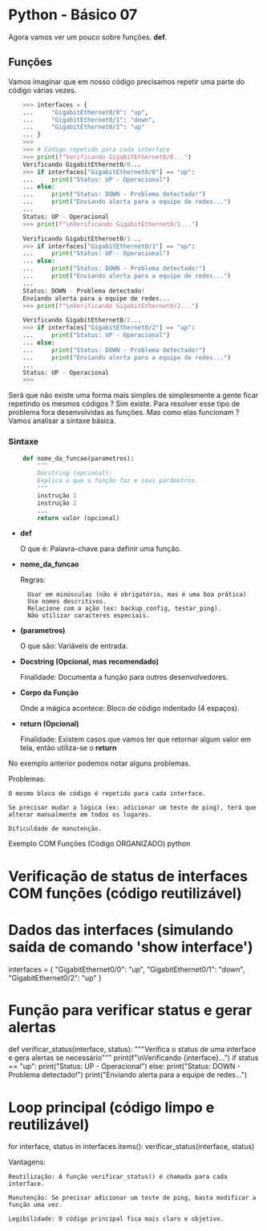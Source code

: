 # Python - Básico 07

Agora vamos ver um pouco sobre funções. **def**. 

## Funções

Vamos imaginar que em nosso código precisamos repetir uma parte do código várias vezes.  

```Python
    >>> interfaces = {
    ...     "GigabitEthernet0/0": "up",
    ...     "GigabitEthernet0/1": "down",
    ...     "GigabitEthernet0/2": "up"
    ... }
    >>> 
    >>> # Código repetido para cada interface
    >>> print(f"Verificando GigabitEthernet0/0...")
    Verificando GigabitEthernet0/0...
    >>> if interfaces["GigabitEthernet0/0"] == "up":
    ...     print("Status: UP - Operacional")
    ... else:
    ...     print("Status: DOWN - Problema detectado!")
    ...     print("Enviando alerta para a equipe de redes...")
    ... 
    Status: UP - Operacional
    >>> print(f"\nVerificando GigabitEthernet0/1...")

    Verificando GigabitEthernet0/1...
    >>> if interfaces["GigabitEthernet0/1"] == "up":
    ...     print("Status: UP - Operacional")
    ... else:
    ...     print("Status: DOWN - Problema detectado!")
    ...     print("Enviando alerta para a equipe de redes...")
    ... 
    Status: DOWN - Problema detectado!
    Enviando alerta para a equipe de redes...
    >>> print(f"\nVerificando GigabitEthernet0/2...")

    Verificando GigabitEthernet0/2...
    >>> if interfaces["GigabitEthernet0/2"] == "up":
    ...     print("Status: UP - Operacional")
    ... else:
    ...     print("Status: DOWN - Problema detectado!")
    ...     print("Enviando alerta para a equipe de redes...")
    ... 
    Status: UP - Operacional
    >>> 
```

Será que não existe uma forma mais simples de simplesmente a gente ficar repetindo os mesmos códigos ? Sim existe. Para resolver esse tipo de problema fora desenvolvidas as funções. Mas como elas funcionam ? Vamos analisar a sintaxe básica.

### Sintaxe

```Python
    def nome_da_funcao(parametros):
        """
        Docstring (opcional): 
        Explica o que a função faz e seus parâmetros.
        """
        instrução 1
        instrução 2
        ...
        return valor (opcional)
```
* **def**

    O que é: Palavra-chave para definir uma função.

* **nome_da_funcao**

    Regras:
        
        Usar em minúsculas (não é obrigatório, mas é uma boa prática)
        Use nomes descritivos.  
        Relacione com a ação (ex: backup_config, testar_ping).
        Não utilizar caracteres especiais.
    
* **(parametros)**

    O que são: Variáveis de entrada.  

* **Docstring (Opcional, mas recomendado)**

    Finalidade: Documenta a função para outros desenvolvedores.

* **Corpo da Função**

    Onde a mágica acontece: Bloco de código indentado (4 espaços).

* **return (Opcional)**

    Finalidade: Existem casos que vamos ter que retornar algum valor em tela, então utiliza-se o **return**


No exemplo anterior podemos notar alguns problemas.

Problemas:

    O mesmo bloco de código é repetido para cada interface.

    Se precisar mudar a lógica (ex: adicionar um teste de ping), terá que alterar manualmente em todos os lugares.

    Dificuldade de manutenção.

Exemplo COM Funções (Código ORGANIZADO)
python

# Verificação de status de interfaces COM funções (código reutilizável)

# Dados das interfaces (simulando saída de comando 'show interface')
interfaces = {
    "GigabitEthernet0/0": "up",
    "GigabitEthernet0/1": "down",
    "GigabitEthernet0/2": "up"
}

# Função para verificar status e gerar alertas
def verificar_status(interface, status):
    """Verifica o status de uma interface e gera alertas se necessário"""
    print(f"\nVerificando {interface}...")
    if status == "up":
        print("Status: UP - Operacional")
    else:
        print("Status: DOWN - Problema detectado!")
        print("Enviando alerta para a equipe de redes...")

# Loop principal (código limpo e reutilizável)
for interface, status in interfaces.items():
    verificar_status(interface, status)

Vantagens:

    Reutilização: A função verificar_status() é chamada para cada interface.

    Manutenção: Se precisar adicionar um teste de ping, basta modificar a função uma vez.

    Legibilidade: O código principal fica mais claro e objetivo.